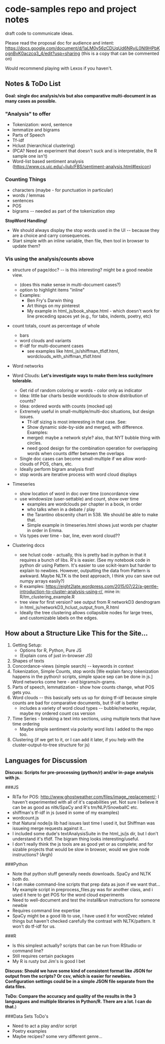 # code-samples repo and project notes
draft code to communicate ideas.

Please read the proposal doc for audience and intent: https://docs.google.com/document/d/1aLM0y56zCDUqUd6NRyiL0Nl9HPbKognBvK0aczcq3_4/edit?usp=sharing
(this is a copy that can be commented on)

Would recommend playing with Lexos if you haven't.

## Notes & ToDo List

**Goal: single doc analysis/vis but also comparative multi-document in as many cases as possible.**

### "Analysis" to offer

* Tokenization: word, sentence
* lemmatize and bigrams
* Parts of Speech
* Tf-idf
* Hclust (hierarchical clustering)
* (PCA? Need an experiment that doesn't suck and is interpretable, the R sample one isn't)
* Word-list based sentiment analysis (https://www.cs.uic.edu/~liub/FBS/sentiment-analysis.html#lexicon)

### Counting Things

* characters (maybe - for punctuation in particular)
* words / lemmas
* sentences
* POS
* bigrams -- needed as part of the tokenization step

**StopWord Handling!**

* We should always display the stop words used in the UI -- because they are a choice and carry consequences.
* Start simple with an inline variable, then file, then tool in browser to update them?

### Vis using the analysis/counts above

* structure of page/doc? -- is this interesting? might be a good newbie view.
    * (does this make sense in multi-document cases?)
    * option to highlight items "inline"
    * Examples:
        * Ben Fry's Darwin thing
        * Art things on my pinterest
        * My example in html_js/book_shape.html - which doesn't work for line preceding spaces yet (e.g., for tabs, indents, poetry, etc)

* count totals, count as percentage of whole
    * bars
    * word clouds and variants
    * tf-idf for multi-document cases
        * see examples like html_js/shiffman_tfidf.html, wordclouds_with_shiffman_tfidf.html

* Word networks

* Word Clouds: **Let's investigate ways to make them less sucky/more tolerable.**
    * Get rid of random coloring or words - color only as indicator
    * Idea: little bar charts beside wordclouds to show distribution of counts?
    * Idea: ordered words with counts (mocked up)
    * Extremely useful in small-multiple/multi-doc situations, but design issues.
        * Tf-idf sizing is most interesting in that case. See:
        * Show dynamic side-by-side and merged, with difference. Examples:
        * merged: maybe a network style? also, that NYT bubble thing with circles.
        * need good design for the combination operation for overlapping words when counts differ between the overlaps
    * Single doc cases can become small-multiple if we allow word-clouds of POS, chars, etc.
    * Ideally perform bigram analysis first!
    * stop words are iterative process with word cloud displays

* Timeseries
    * show location of word in doc over time (concordance view
    * use windowsize (user-settable) and count, show over time
        * examples are wordclouds per chapter in a book, in order
        * who talks when in a debate / play
        * the Tarantino obscenity chart in 538. We should be able to make that.
        * Simple example in timeseries.html shows just words per chapter in order in Emma.
    * Vis types over time - bar, line, even word cloud??

* Clustering docs
    * see hclust code - actually, this is pretty bad in python in that it requires a bunch of libs. R's is easier. (See my notebook code in python dir using Pattern.  It's easier to use scikit-learn but harder to explain to newbies. However, outputting the data from Pattern is awkward. Maybe NLTK is the best approach, I think you can save out numpy arrays easily?)
    * R examples: https://eight2late.wordpress.com/2015/07/22/a-gentle-introduction-to-cluster-analysis-using-r/, mine in: R/tm_clustering_example.R
    * tree view for first version? see output from R networkD3 dendrogram in html_js/networkD3_hclust_output_from_R.html
    * Ideally the tree clustering allows collapsible nodes for large trees, and customizable labels on the edges.

## How about a Structure Like This for the Site...

1) Getting Setup:
    * Options for R, Python, Pure JS
    * (Explain cons of just in-browser JS)
2) Shapes of texts
3) Concordance-views (simple search) -- keywords in context
4) Tokenization, Simple Counts, stop words
    [We explain fancy tokenization happens in the python/r scripts, simple space sep can be done in js.]
    Word networks come here - and bigrams/n-grams.
5) Parts of speech, lemmatization - show how counts change, what POS gets you.
6) Word clouds -- this basically sets us up for doing tf-idf because simple counts are bad for comparative documents, but tf-idf is better
    * includes a variety of word cloud types -- bubble/networks, regular, maybe my ordered count css version
7) Time Series - breaking a text into sections, using multiple texts that have time ordering
    * Maybe simple sentiment via polarity word lists I added to the repo too.
8) Clustering (if we get to it, or I can add it later, if you help with the cluster-output-to-tree structure for js)

## Languages for Discussion

**Discuss: Scripts for pre-processing (python/r) and/or in-page analysis with js.**

###JS

* RiTa for POS: http://www.ghostweather.com/files/image_replacement/; I haven't experimented with all of it's capabilities yet. Not sure I believe it can be as good as nltk/SpaCy and R's tm/NLP/SnowballC etc.
* shiffman's tf-idf in js (used in some of my examples)
* wordcount.js
* that Natural node/js lib had issues last time I used it, but Shiffman was issueing merge requests against it...
* I included some dude's textAnalysisSuite in the html_js/js dir, but I don't understand it's tfidf. The bigram thing looks interesting/useful.
* I don't really think the js tools are as good yet or as complete; and for sizable projects that would be slow in browser, would we give node instructions?  (Argh)

###Python

* Note that python stuff generally needs downloads. SpaCy and NLTK both do.
* I can make command-line scripts that prep data as json if we want that... My example script in preprocess_files.py was for another class, and i used it here to get POS for the word cloud experiments
* Need to well-document and test the install&run instructions for someone newbie
* Requires command line expertise
* SpaCy might be a good lib to use, I have used it for word2vec related things but haven't checked carefully the contrast with NLTK/pattern.  It won't do tf-idf for us.

###R

* Is this simplest actually? scripts that can be run from RStudio or command line?
* Still requires certain packages
* My R is rusty but Jim's is good I bet


**Discuss: Should we have some kind of consistent format like JSON for output from the scripts?  Or csv, which is easier for newbies.  Configuration settings could be in a simple JSON file separate from the data files.**

**ToDo: Compare the accuracy and quality of the results in the 3 languagues and multiple libraries in Python/R. There are a lot.  I can do that.**)

###Data Sets ToDo's

* Need to act a play and/or script
* Poetry examples
* Maybe recipes?  some very different genre...

